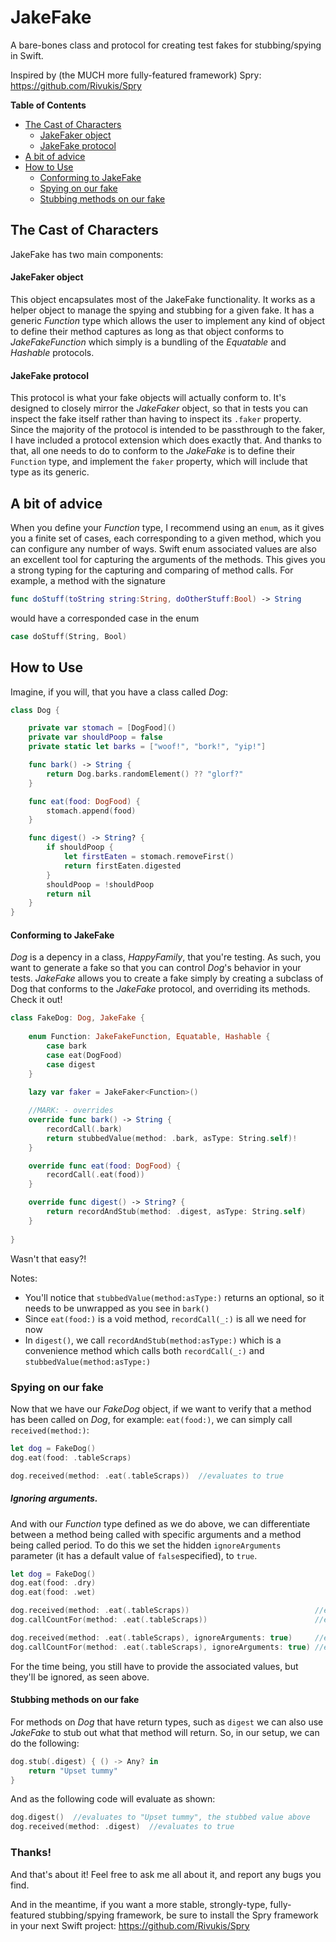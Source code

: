 # JakeFake
A bare-bones class and protocol for creating test fakes for stubbing/spying in Swift.

Inspired by (the MUCH more fully-featured framework) Spry: https://github.com/Rivukis/Spry

__Table of Contents__

* [The Cast of Characters](#the-cast-of-characters)
    * [JakeFaker object](#jakefaker-object)
    * [JakeFake protocol](#jakefake-protocol)
* [A bit of advice](#a-bit-of-advice)
* [How to Use](#how-to-use)
    * [Conforming to JakeFake](#conforming-to-jakefake)
    * [Spying on our fake](#spying-on-our-fake)
    * [Stubbing methods on our fake](#stubbing-methods-on-our-fake)

## The Cast of Characters
JakeFake has two main components:

#### JakeFaker object
This object encapsulates most of the JakeFake functionality. It works as a helper object to manage the spying and stubbing for a given fake. It has a generic *Function* type which allows the user to implement any kind of object to define their method captures as long as that object conforms to *JakeFakeFunction* which simply is a bundling of the *Equatable* and *Hashable* protocols.

#### JakeFake protocol
This protocol is what your fake objects will actually conform to. It's designed to closely mirror the *JakeFaker* object, so that in tests you can inspect the fake itself rather than having to inspect its ```.faker``` property. Since the majority of the protocol is intended to be passthrough to the faker, I have included a protocol extension which does exactly that. And thanks to that, all one needs to do to conform to the *JakeFake* is to define their ```Function``` type, and implement the ```faker``` property, which will include that type as its generic.

## A bit of advice
When you define your *Function* type, I recommend using an ```enum```, as it gives you a finite set of cases, each corresponding to a given method, which you can configure any number of ways. Swift enum associated values are also an excellent tool for capturing the arguments of the methods. This gives you a strong typing for the capturing and comparing of method calls. For example, a method with the signature
```swift
func doStuff(toString string:String, doOtherStuff:Bool) -> String
```
would have a corresponded case in the enum
```swift
case doStuff(String, Bool)
```

## How to Use

Imagine, if you will, that you have a class called *Dog*:

```swift
class Dog {

    private var stomach = [DogFood]()
    private var shouldPoop = false
    private static let barks = ["woof!", "bork!", "yip!"]

    func bark() -> String {
        return Dog.barks.randomElement() ?? "glorf?"
    }

    func eat(food: DogFood) {
        stomach.append(food)
    }

    func digest() -> String? {
        if shouldPoop {
            let firstEaten = stomach.removeFirst()
            return firstEaten.digested
        }
        shouldPoop = !shouldPoop
        return nil
    }
}
```
#### Conforming to JakeFake
*Dog* is a depency in a class, *HappyFamily*, that you're testing. As such, you want to generate a fake so that you can control *Dog*'s behavior in your tests. *JakeFake* allows you to create a fake simply by creating a subclass of Dog that conforms to the *JakeFake* protocol, and overriding its methods. Check it out!

```swift
class FakeDog: Dog, JakeFake {
    
    enum Function: JakeFakeFunction, Equatable, Hashable {
        case bark
        case eat(DogFood)
        case digest
    }
    
    lazy var faker = JakeFaker<Function>()

    //MARK: - overrides
    override func bark() -> String {
        recordCall(.bark)
        return stubbedValue(method: .bark, asType: String.self)!
    }

    override func eat(food: DogFood) {
        recordCall(.eat(food))
    }

    override func digest() -> String? {
        return recordAndStub(method: .digest, asType: String.self)
    }
    
}
```

Wasn't that easy?!

Notes:
- You'll notice that `stubbedValue(method:asType:)` returns an optional, so it needs to be unwrapped as you see in `bark()`
- Since `eat(food:)` is a void method, `recordCall(_:)` is all we need for now
- In `digest()`, we call `recordAndStub(method:asType:)` which is a convenience method which calls both `recordCall(_:)` and `stubbedValue(method:asType:)`

### Spying on our fake

Now that we have our *FakeDog* object, if we want to verify that a method has been called on *Dog*, for example: ```eat(food:)```, we can simply call ```received(method:)```:

```swift
let dog = FakeDog()
dog.eat(food: .tableScraps)

dog.received(method: .eat(.tableScraps))  //evaluates to true
```
##### Ignoring arguments.
And with our *Function* type defined as we do above, we can differentiate between a method being called with specific arguments and a method being called period. To do this we set the hidden ```ignoreArguments``` parameter (it has a default value of ```false```specified), to ```true```.

```swift
let dog = FakeDog()
dog.eat(food: .dry)
dog.eat(food: .wet)

dog.received(method: .eat(.tableScraps))                            //evaluates to false
dog.callCountFor(method: .eat(.tableScraps))                        //evaluates to 0

dog.received(method: .eat(.tableScraps), ignoreArguments: true)     //evaluates to true
dog.callCountFor(method: .eat(.tableScraps), ignoreArguments: true) //evaluates to 2
```

For the time being, you still have to provide the associated values, but they'll be ignored, as seen above.

#### Stubbing methods on our fake
For methods on *Dog* that have return types, such as ```digest``` we can also use *JakeFake* to stub out what that method will return. So, in our setup, we can do the following:

```swift
dog.stub(.digest) { () -> Any? in
    return "Upset tummy"
}
```

And as the following code will evaluate as shown:

```swift
dog.digest()  //evaluates to "Upset tummy", the stubbed value above
dog.received(method: .digest)  //evaluates to true
```

### Thanks!
And that's about it! Feel free to ask me all about it, and report any bugs you find.

And in the meantime, if you want a more stable, strongly-type, fully-featured stubbing/spying framework, be sure to install the Spry framework in your next Swift project: https://github.com/Rivukis/Spry
